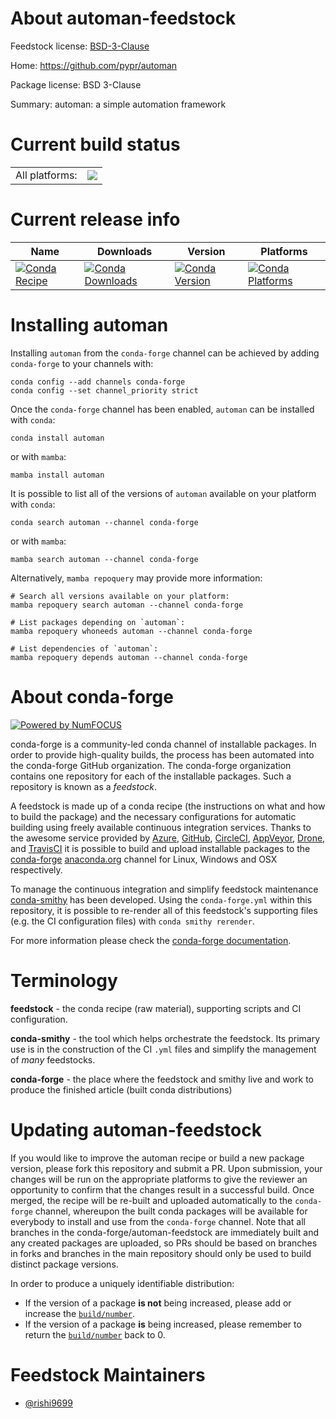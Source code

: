 About automan-feedstock
=======================

Feedstock license: [BSD-3-Clause](https://github.com/conda-forge/automan-feedstock/blob/main/LICENSE.txt)

Home: https://github.com/pypr/automan

Package license: BSD 3-Clause

Summary: automan: a simple automation framework

Current build status
====================


<table><tr><td>All platforms:</td>
    <td>
      <a href="https://dev.azure.com/conda-forge/feedstock-builds/_build/latest?definitionId=7550&branchName=main">
        <img src="https://dev.azure.com/conda-forge/feedstock-builds/_apis/build/status/automan-feedstock?branchName=main">
      </a>
    </td>
  </tr>
</table>

Current release info
====================

| Name | Downloads | Version | Platforms |
| --- | --- | --- | --- |
| [![Conda Recipe](https://img.shields.io/badge/recipe-automan-green.svg)](https://anaconda.org/conda-forge/automan) | [![Conda Downloads](https://img.shields.io/conda/dn/conda-forge/automan.svg)](https://anaconda.org/conda-forge/automan) | [![Conda Version](https://img.shields.io/conda/vn/conda-forge/automan.svg)](https://anaconda.org/conda-forge/automan) | [![Conda Platforms](https://img.shields.io/conda/pn/conda-forge/automan.svg)](https://anaconda.org/conda-forge/automan) |

Installing automan
==================

Installing `automan` from the `conda-forge` channel can be achieved by adding `conda-forge` to your channels with:

```
conda config --add channels conda-forge
conda config --set channel_priority strict
```

Once the `conda-forge` channel has been enabled, `automan` can be installed with `conda`:

```
conda install automan
```

or with `mamba`:

```
mamba install automan
```

It is possible to list all of the versions of `automan` available on your platform with `conda`:

```
conda search automan --channel conda-forge
```

or with `mamba`:

```
mamba search automan --channel conda-forge
```

Alternatively, `mamba repoquery` may provide more information:

```
# Search all versions available on your platform:
mamba repoquery search automan --channel conda-forge

# List packages depending on `automan`:
mamba repoquery whoneeds automan --channel conda-forge

# List dependencies of `automan`:
mamba repoquery depends automan --channel conda-forge
```


About conda-forge
=================

[![Powered by
NumFOCUS](https://img.shields.io/badge/powered%20by-NumFOCUS-orange.svg?style=flat&colorA=E1523D&colorB=007D8A)](https://numfocus.org)

conda-forge is a community-led conda channel of installable packages.
In order to provide high-quality builds, the process has been automated into the
conda-forge GitHub organization. The conda-forge organization contains one repository
for each of the installable packages. Such a repository is known as a *feedstock*.

A feedstock is made up of a conda recipe (the instructions on what and how to build
the package) and the necessary configurations for automatic building using freely
available continuous integration services. Thanks to the awesome service provided by
[Azure](https://azure.microsoft.com/en-us/services/devops/), [GitHub](https://github.com/),
[CircleCI](https://circleci.com/), [AppVeyor](https://www.appveyor.com/),
[Drone](https://cloud.drone.io/welcome), and [TravisCI](https://travis-ci.com/)
it is possible to build and upload installable packages to the
[conda-forge](https://anaconda.org/conda-forge) [anaconda.org](https://anaconda.org/)
channel for Linux, Windows and OSX respectively.

To manage the continuous integration and simplify feedstock maintenance
[conda-smithy](https://github.com/conda-forge/conda-smithy) has been developed.
Using the ``conda-forge.yml`` within this repository, it is possible to re-render all of
this feedstock's supporting files (e.g. the CI configuration files) with ``conda smithy rerender``.

For more information please check the [conda-forge documentation](https://conda-forge.org/docs/).

Terminology
===========

**feedstock** - the conda recipe (raw material), supporting scripts and CI configuration.

**conda-smithy** - the tool which helps orchestrate the feedstock.
                   Its primary use is in the construction of the CI ``.yml`` files
                   and simplify the management of *many* feedstocks.

**conda-forge** - the place where the feedstock and smithy live and work to
                  produce the finished article (built conda distributions)


Updating automan-feedstock
==========================

If you would like to improve the automan recipe or build a new
package version, please fork this repository and submit a PR. Upon submission,
your changes will be run on the appropriate platforms to give the reviewer an
opportunity to confirm that the changes result in a successful build. Once
merged, the recipe will be re-built and uploaded automatically to the
`conda-forge` channel, whereupon the built conda packages will be available for
everybody to install and use from the `conda-forge` channel.
Note that all branches in the conda-forge/automan-feedstock are
immediately built and any created packages are uploaded, so PRs should be based
on branches in forks and branches in the main repository should only be used to
build distinct package versions.

In order to produce a uniquely identifiable distribution:
 * If the version of a package **is not** being increased, please add or increase
   the [``build/number``](https://docs.conda.io/projects/conda-build/en/latest/resources/define-metadata.html#build-number-and-string).
 * If the version of a package **is** being increased, please remember to return
   the [``build/number``](https://docs.conda.io/projects/conda-build/en/latest/resources/define-metadata.html#build-number-and-string)
   back to 0.

Feedstock Maintainers
=====================

* [@rishi9699](https://github.com/rishi9699/)

